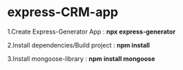 # express-CRM-app

1.Create Express-Generator App : **npx express-generator**

2.Install dependencies/Build project : **npm install**

3.Install mongoose-library : **npm install mongoose**

